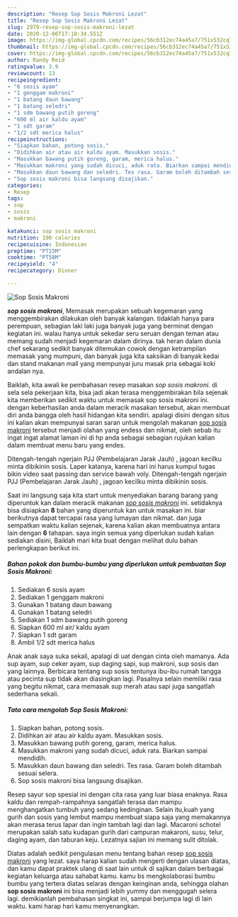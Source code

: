 ```yaml
---
description: "Resep Sop Sosis Makroni Lezat"
title: "Resep Sop Sosis Makroni Lezat"
slug: 2979-resep-sop-sosis-makroni-lezat
date: 2020-12-06T17:10:34.551Z
image: https://img-global.cpcdn.com/recipes/56cb312ec74a45a7/751x532cq70/sop-sosis-makroni-foto-resep-utama.jpg
thumbnail: https://img-global.cpcdn.com/recipes/56cb312ec74a45a7/751x532cq70/sop-sosis-makroni-foto-resep-utama.jpg
cover: https://img-global.cpcdn.com/recipes/56cb312ec74a45a7/751x532cq70/sop-sosis-makroni-foto-resep-utama.jpg
author: Randy Reid
ratingvalue: 3.9
reviewcount: 13
recipeingredient:
- "6 sosis ayam"
- "1 genggam makroni"
- "1 batang daun bawang"
- "1 batang seledri"
- "1 sdm bawang putih goreng"
- "600 ml air kaldu ayam"
- "1 sdt garam"
- "1/2 sdt merica halus"
recipeinstructions:
- "Siapkan bahan, potong sosis."
- "Didihkan air atau air kaldu ayam. Masukkan sosis."
- "Masukkan bawang putih goreng, garam, merica halus."
- "Masukkan makroni yang sudah dicuci, aduk rata. Biarkan sampai mendidih."
- "Masukkan daun bawang dan seledri. Tes rasa. Garam boleh ditambah sesuai selera."
- "Sop sosis makroni bisa langsung disajikan."
categories:
- Resep
tags:
- sop
- sosis
- makroni

katakunci: sop sosis makroni 
nutrition: 190 calories
recipecuisine: Indonesian
preptime: "PT15M"
cooktime: "PT58M"
recipeyield: "4"
recipecategory: Dinner

---
```



![Sop Sosis Makroni](https://img-global.cpcdn.com/recipes/56cb312ec74a45a7/751x532cq70/sop-sosis-makroni-foto-resep-utama.jpg)

<b><i>sop sosis makroni</i></b>, Memasak merupakan sebuah kegemaran yang menggembirakan dilakukan oleh banyak kalangan. tidaklah hanya para perempuan, sebagian laki laki juga banyak juga yang berminat dengan kegiatan ini. walau hanya untuk sekedar seru seruan dengan teman atau memang sudah menjadi kegemaran dalam dirinya. tak heran dalam dunia chef sekarang sedikit banyak ditemukan cowok dengan ketrampilan memasak yang mumpuni, dan banyak juga kita saksikan di banyak kedai dan stand makanan mall yang mempunyai juru masak pria sebagai koki andalan nya.

Baiklah, kita awali ke pembahasan resep masakan <i>sop sosis makroni</i>. di sela sela pekerjaan kita, bisa jadi akan terasa menggembirakan bila sejenak kita memberikan sedikit waktu untuk memasak sop sosis makroni ini. dengan keberhasilan anda dalam meracik masakan tersebut, akan membuat diri anda bangga oleh hasil hidangan kita sendiri. apalagi disini dengan situs ini kalian akan mempunyai saran saran untuk mengolah makanan <u>sop sosis makroni</u> tersebut menjadi olahan yang endess dan nikmat, oleh sebab itu ingat ingat alamat laman ini di hp anda sebagai sebagian rujukan kalian dalam membuat menu baru yang endes.

Ditengah-tengah ngerjain PJJ (Pembelajaran Jarak Jauh) , jagoan kecilku minta dibikinin sosis. Laper katanya, karena hari ini harus kumpul tugas bikin video saat passing dan service bawah voly. Ditengah-tengah ngerjain PJJ (Pembelajaran Jarak Jauh) , jagoan kecilku minta dibikinin sosis.


Saat ini langsung saja kita start untuk menyediakan barang barang yang diperuntuk kan dalam meracik makanan <u><i>sop sosis makroni</i></u> ini. setidaknya bisa disiapkan <b>8</b> bahan yang diperuntuk kan untuk masakan ini. biar berikutnya dapat tercapai rasa yang lumayan dan nikmat. dan juga sempatkan waktu kalian sejenak, karena kalian akan membuatnya antara lain dengan <b>6</b> tahapan. saya ingin semua yang diperlukan sudah kalian sediakan disini, Baiklah mari kita buat dengan melihat dulu bahan perlengkapan berikut ini.

<!--inarticleads1-->

##### Bahan pokok dan bumbu-bumbu yang diperlukan untuk pembuatan Sop Sosis Makroni:

1. Sediakan 6 sosis ayam
1. Sediakan 1 genggam makroni
1. Gunakan 1 batang daun bawang
1. Gunakan 1 batang seledri
1. Sediakan 1 sdm bawang putih goreng
1. Siapkan 600 ml air/ kaldu ayam
1. Siapkan 1 sdt garam
1. Ambil 1/2 sdt merica halus


Anak anak saya suka sekali, apalagi di uat dengan cinta oleh mamanya. Ada sup ayam, sup ceker ayam, sup daging sapi, sup makroni, sup sosis dan yang lainnya. Berbicara tentang sup sosis tentunya ibu-ibu rumah tangga atau pecinta sup tidak akan diasingkan lagi. Pasalnya selain memiliki rasa yang begitu nikmat, cara memasak sup merah atau sapi juga sangatlah sederhana sekali. 

<!--inarticleads2-->

##### Tata cara mengolah Sop Sosis Makroni:

1. Siapkan bahan, potong sosis.
1. Didihkan air atau air kaldu ayam. Masukkan sosis.
1. Masukkan bawang putih goreng, garam, merica halus.
1. Masukkan makroni yang sudah dicuci, aduk rata. Biarkan sampai mendidih.
1. Masukkan daun bawang dan seledri. Tes rasa. Garam boleh ditambah sesuai selera.
1. Sop sosis makroni bisa langsung disajikan.


Resep sayur sop spesial ini dengan cita rasa yang luar biasa enaknya. Rasa kaldu dan rempah-rampahnya sangatlah terasa dan mampu menghangatkan tumbuh yang sedang kedinginan. Selain itu,kuah yang gurih dan sosis yang lembut mampu membuat siapa saja yang memakannya akan merasa terus lapar dan ingin tambah lagi dan lagi. Macaroni schotel merupakan salah satu kudapan gurih dari campuran makaroni, susu, telur, daging ayam, dan taburan keju. Lezatnya sajian ini memang sulit ditolak. 

Diatas adalah sedikit pengulasan menu tentang bahan resep <u>sop sosis makroni</u> yang lezat. saya harap kalian sudah mengerti dengan ulasan diatas, dan kamu dapat praktek ulang di saat lain untuk di sajikan dalam berbagai kegiatan keluarga atau sahabat kamu. kamu bs mengkolaborasi bumbu bumbu yang tertera diatas selaras dengan keinginan anda, sehingga olahan <b>sop sosis makroni</b> ini bisa menjadi lebih yummy dan menggugah selera lagi. demikianlah pembahasan singkat ini, sampai berjumpa lagi di lain waktu. kami harap hari kamu menyenangkan.
